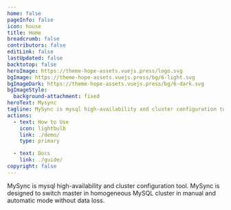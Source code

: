 ```yaml
---
home: false
pageInfo: false
icon: house
title: Home
breadcrumb: false
contributors: false
editLink: false
lastUpdated: false
backtotop: false
heroImage: https://theme-hope-assets.vuejs.press/logo.svg
bgImage: https://theme-hope-assets.vuejs.press/bg/6-light.svg
bgImageDark: https://theme-hope-assets.vuejs.press/bg/6-dark.svg
bgImageStyle:
  background-attachment: fixed
heroText: Mysync
tagline: MySync is mysql high-availability and cluster configuration tool. MySync is designed to switch master in homogeneous MySQL cluster in manual and automatic mode without data loss.
actions:
  - text: How to Use
    icon: lightbulb
    link: ./demo/
    type: primary

  - text: Docs
    link: ./guide/
copyright: false
---
```


MySync is mysql high-availability and cluster configuration tool. MySync is designed to switch master in homogeneous MySQL cluster in manual and automatic mode without data loss.